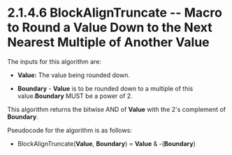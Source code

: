 <html dir="LTR" xmlns:mshelp="http://msdn.microsoft.com/mshelp" xmlns:ddue="http://ddue.schemas.microsoft.com/authoring/2003/5" xmlns:xlink="http://www.w3.org/1999/xlink" xmlns:tool="http://www.microsoft.com/tooltip">
    <head>
        <meta http-equiv="Content-Type" content="text/html; CHARSET=utf-8"></meta>
        <meta name="save" content="history"></meta>
        <title>2.1.4.6 BlockAlignTruncate -- Macro to Round a Value Down to the Next Nearest Multiple of Another Value</title>
        <xml>
            <mshelp:toctitle title="2.1.4.6 BlockAlignTruncate -- Macro to Round a Value Down to the Next Nearest Multiple of Another Value"></mshelp:toctitle>
            <mshelp:rltitle title="[MS-FSA]: BlockAlignTruncate -- Macro to Round a Value Down to the Next Nearest Multiple of Another Value"></mshelp:rltitle>
            <mshelp:keyword index="A" term="5d8048a1-f42d-4a38-b4cd-07d996c79863"></mshelp:keyword>
            <mshelp:attr name="DCSext.ContentType" value="open specification"></mshelp:attr>
            <mshelp:attr name="AssetID" value="5d8048a1-f42d-4a38-b4cd-07d996c79863"></mshelp:attr>
            <mshelp:attr name="TopicType" value="kbRef"></mshelp:attr>
            <mshelp:attr name="DCSext.Title" value="[MS-FSA]: BlockAlignTruncate -- Macro to Round a Value Down to the Next Nearest Multiple of Another Value" />
        </xml>
    </head>
    <body>
        <div id="header">
            <h1 class="heading">2.1.4.6 BlockAlignTruncate -- Macro to Round a Value Down to the Next Nearest Multiple of Another Value</h1>
        </div>
        <div id="mainSection">
            <div id="mainBody">
                <div id="allHistory" class="saveHistory"></div>
                <div id="sectionSection0" class="section" name="collapseableSection">
                    

<p>The inputs for this algorithm are:</p>

<ul><li><p><span><span> 
</span></span><b>Value:</b> The value being rounded down.</p>

</li><li><p><span><span> 
</span></span><b>Boundary</b> - <b>Value</b> is to be rounded down to a
multiple of this value.<b>Boundary</b> MUST be a power of 2.</p>

</li></ul><p>This algorithm returns the bitwise AND of <b>Value</b> with
the 2's complement of <b>Boundary</b>.</p>

<p>Pseudocode for the algorithm is as follows:</p>

<ul><li><p><span><span> 
</span></span>BlockAlignTruncate(<b>Value</b>, <b>Boundary</b>) = <b>Value</b>
&amp; -(<b>Boundary</b>)</p>

</li></ul>
                </div>
            </div>
        </div>
    </body>
</html>